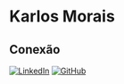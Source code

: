 # Karlos Morais

## Conexão
[![LinkedIn](https://img.shields.io/badge/LinkedIn-0077B5?style=for-the-badge&logo=linkedin&logoColor=white)](https://www.linkedin.com/in/karlosmorais/)
[![GitHub](https://img.shields.io/badge/GitHub-100000?style=for-the-badge&logo=github&logoColor=white)](https://github.com/karlosmorais)
